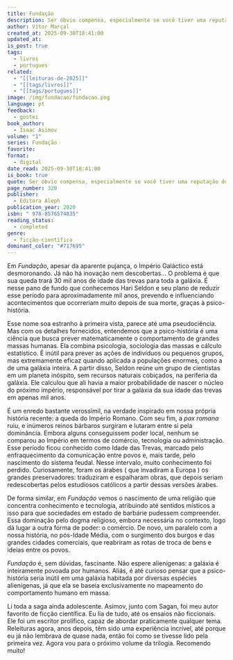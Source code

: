 ```yaml
---
title: Fundação
description: Ser óbvio compensa, especialmente se você tiver uma reputação de sutileza.
author: Vítor Marçal
created_at: 2025-09-30T18:41:00
updated_at:
is_post: true
tags:
  - livros
  - portugues
related:
  - "[[leituras-de-2025]]"
  - "[[tags/livros]]"
  - "[[tags/portugues]]"
image: /img/fundacao/fundacao.png
language: pt
feedback:
  - gostei
book_author:
  - Isaac Asimov
volume: "1"
series: Fundação
favorite:
format:
  - digital
date_read: 2025-09-30T18:41:00
is_book: true
quote: Ser óbvio compensa, especialmente se você tiver uma reputação de sutileza.
page_number: 320
publisher:
  - Editora Aleph
publication_year: 2020
isbn: " 978-8576574835"
reading_status:
  - completed
genre:
  - ficção-científica
dominant_color: "#717695"
---
```

Em _Fundação_, apesar da aparente pujança, o Império Galáctico está desmoronando. Já não há inovação nem descobertas... O problema é que sua queda trará 30 mil anos de idade das trevas para toda a galáxia. É nesse pano de fundo que conhecemos Hari Seldon e seu plano de reduzir esse período para aproximadamente mil anos, prevendo e influenciando acontecimentos que ocorreriam muito depois de sua morte, graças à psico-história.

Esse nome soa estranho à primeira vista, parece até uma pseudociência. Mas com os detalhes fornecidos, entendemos que a psico-história é uma ciência que busca prever matematicamente o comportamento de grandes massas humanas. Ela combina psicologia, sociologia das massas e cálculo estatístico. É inútil para prever as ações de indivíduos ou pequenos grupos, mas extremamente eficaz quando aplicada a populações enormes, como a de uma galáxia inteira. A partir disso, Seldon reúne um grupo de cientistas em um planeta inóspito, sem recursos naturais cobiçados, na periferia da galáxia. Ele calculou que ali havia a maior probabilidade de nascer o núcleo do próximo império, responsável por tirar a galáxia da sua idade das trevas em apenas mil anos.

É um enredo bastante verossímil, na verdade inspirado em nossa própria história recente: a queda do Império Romano. Com seu fim, a _pax romana_ ruiu, e inúmeros reinos bárbaros surgiram e lutaram entre si pela dominância. Embora alguns conseguissem poder local, nenhum se comparou ao Império em termos de comércio, tecnologia ou administração. Esse período ficou conhecido como Idade das Trevas, marcado pelo enfraquecimento da comunicação entre povos e, mais tarde, pelo nascimento do sistema feudal. Nesse intervalo, muito conhecimento foi perdido. Curiosamente, foram os árabes ( que invadiram a Europa ) os grandes preservadores: traduziram e espalharam obras, que depois seriam redescobertas pelos estudiosos católicos a partir dessas versões árabes.

De forma similar, em _Fundação_ vemos o nascimento de uma religião que concentra conhecimento e tecnologia, atribuindo até sentidos místicos a isso para que sociedades em estado de barbárie pudessem compreender. Essa dominação pelo dogma religioso, embora necessária no contexto, logo dá lugar a outra forma de poder: o comércio. De novo, um paralelo com a nossa história, no pós-Idade Média, com o surgimento dos burgos e das grandes cidades comerciais, que reabriram as rotas de troca de bens e ideias entre os povos.

_Fundação_ é, sem dúvidas, fascinante. Não espere alienígenas: a galáxia é inteiramente povoada por humanos. Aliás, é até curioso pensar que a psico-história seria inútil em uma galáxia habitada por diversas espécies alienígenas, já que ela se baseia exclusivamente no mapeamento do comportamento humano em massa.

Li toda a saga ainda adolescente. Asimov, junto com Sagan, foi meu autor favorito de ficção científica. Eu lia de tudo, até os ensaios não ficcionais. Ele foi um escritor prolífico, capaz de abordar praticamente qualquer tema. Releituras agora, anos depois, têm sido uma experiência incrível, até porque eu já não lembrava de quase nada, então foi como se tivesse lido pela primeira vez. Agora vou para o próximo volume da trilogia. Recomendo muito!